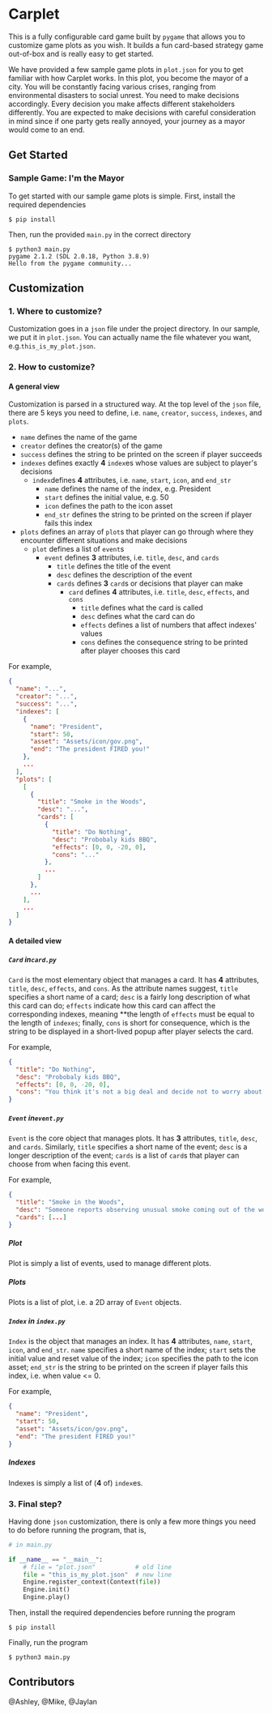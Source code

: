 # Carplet
This is a fully configurable card game built by `pygame` that 
allows you to customize game plots as you wish. It builds
a fun card-based strategy game out-of-box and is really 
easy to get started.

We have provided a few sample game plots in `plot.json` 
for you to get familiar with how Carplet works. In this
plot, you become the mayor of a city. You will be 
constantly facing various crises, ranging from 
environmental disasters to social unrest. You need to 
make decisions accordingly. Every decision you make affects 
different stakeholders differently. You are expected to make 
decisions with careful consideration in mind since if one 
party gets really annoyed, your journey as a mayor would 
come to an end.

## Get Started
### Sample Game: I'm the Mayor
To get started with our sample game plots is simple. First,
install the required dependencies

```shell
$ pip install
```

Then, run the provided `main.py` in the correct directory

```shell
$ python3 main.py
pygame 2.1.2 (SDL 2.0.18, Python 3.8.9)
Hello from the pygame community...
```

## Customization
### 1. Where to customize?
Customization goes in a `json` file under the project directory.
In our sample, we put it in `plot.json`. You can actually 
name the file whatever you want, e.g.`this_is_my_plot.json`.

### 2. How to customize?
#### A general view
Customization is parsed in a structured way. At the top level of
the `json` file, there are 5 keys you need to define, i.e. `name`,
`creator`, `success`, `indexes`, and `plots`.

- `name` defines the name of the game
- `creator` defines the creator(s) of the game
- `success` defines the string to be printed on the screen if player succeeds
- `indexes` defines exactly **4** `index`es whose values are subject to player's decisions
  - `index`defines **4** attributes, i.e. `name`, `start`, `icon`, and `end_str`
    - `name` defines the name of the index, e.g. President
    - `start` defines the initial value, e.g. 50
    - `icon` defines the path to the icon asset
    - `end_str` defines the string to be printed on the screen if player fails this index
- `plots` defines an array of `plot`s that player can go through where they encounter
    different situations and make decisions
  - `plot` defines a list of `event`s 
    - `event` defines **3** attributes, i.e. `title`, `desc`, and `cards`
      - `title` defines the title of the event
      - `desc` defines the description of the event
      - `cards` defines **3** `card`s or decisions that player can make
        - `card` defines **4** attributes, i.e. `title`, `desc`, `effects`, and `cons`
          - `title` defines what the card is called
          - `desc` defines what the card can do
          - `effects` defines a list of numbers that affect indexes' values
          - `cons` defines the consequence string to be printed after player chooses this card

For example,

```json
{
  "name": "...",
  "creator": "...",
  "success": "...",
  "indexes": [
    {
      "name": "President",
      "start": 50,
      "asset": "Assets/icon/gov.png",
      "end": "The president FIRED you!"
    },
    ...
  ],
  "plots": [
    [
      {
        "title": "Smoke in the Woods",
        "desc": "...",
        "cards": [
          {
            "title": "Do Nothing",
            "desc": "Probobaly kids BBQ",
            "effects": [0, 0, -20, 0],
            "cons": "..."
          },
          ...
        ]
      },
      ...
    ],
    ...
  ]
}
```

#### A detailed view
##### `Card` in`card.py`
`Card` is the most elementary object that manages a card. It has **4**
attributes, `title`, `desc`, `effects`, and `cons`. As the attribute
names suggest, `title` specifies a short name of a card; `desc` is a
fairly long description of what this card can do; `effects` indicate
how this card can affect the corresponding indexes, meaning **the 
length of `effects` must be equal to the length of `indexes`; finally,
`cons` is short for consequence, which is the string to be displayed in
a short-lived popup after player selects the card.

For example,
```json
{
  "title": "Do Nothing",
  "desc": "Probobaly kids BBQ",
  "effects": [0, 0, -20, 0],
  "cons": "You think it's not a big deal and decide not to worry about it"
}
```

##### `Event` in`event.py`
`Event` is the core object that manages plots. It has **3** attributes, 
`title`, `desc`, and `cards`. Similarly, `title` specifies a short name
of the event; `desc` is a longer description of the event; `cards` is a
list of `card`s that player can choose from when facing this event.

For example,
```json
{
  "title": "Smoke in the Woods",
  "desc": "Someone reports observing unusual smoke coming out of the woods",
  "cards": [...]
}
```

##### Plot
Plot is simply a list of events, used to manage different plots.

##### Plots
Plots is a list of plot, i.e. a 2D array of `Event` objects.

##### `Index` in `index.py`
`Index` is the object that manages an index. It has **4** attributes, 
`name`, `start`, `icon`, and `end_str`. `name` specifies a short name
of the index; `start` sets the initial value and reset value of the index;
`icon` specifies the path to the icon asset; `end_str` is the string to be 
printed on the screen if player fails this index, i.e. when value <= 0.

For example,
```json
{
  "name": "President",
  "start": 50,
  "asset": "Assets/icon/gov.png",
  "end": "The president FIRED you!"
}
```

##### Indexes
Indexes is simply a list of (**4** of) `index`es.

### 3. Final step?
Having done `json` customization, there is only a few more things
you need to do before running the program, that is,

```python
# in main.py

if __name__ == "__main__":
    # file = "plot.json"           # old line
    file = "this_is_my_plot.json"  # new line
    Engine.register_context(Context(file))
    Engine.init()
    Engine.play()
```

Then, install the required dependencies before running the program

```shell
$ pip install
```

Finally, run the program
```shell
$ python3 main.py
```

## Contributors
@Ashley, @Mike, @Jaylan
